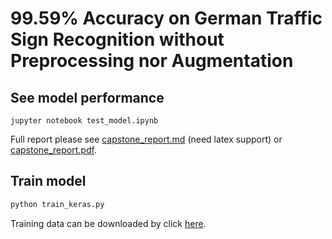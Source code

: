 # 99.59% Accuracy on German Traffic Sign Recognition without Preprocessing nor Augmentation

## See model performance
```
jupyter notebook test_model.ipynb
```

Full report please see [capstone_report.md](capstone_report.md) (need latex support) or [capstone_report.pdf](capstone_report.pdf).

## Train model
``` python
python train_keras.py
```
Training data can be downloaded by click [here](https://d17h27t6h515a5.cloudfront.net/topher/2017/February/5898cd6f_traffic-signs-data/traffic-signs-data.zip).


